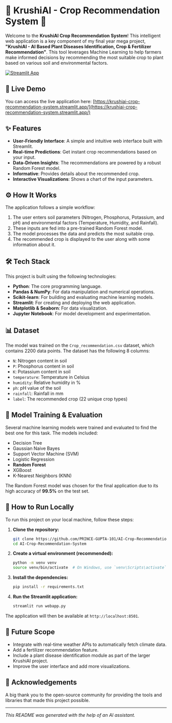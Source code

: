 # 🌾 KrushiAI - Crop Recommendation System 🌾

Welcome to the **KrushiAI Crop Recommendation System**! This intelligent web application is a key component of my final year mega project, **"KrushiAI - AI Based Plant Diseases Identification, Crop & Fertilizer Recommendation"**. This tool leverages Machine Learning to help farmers make informed decisions by recommending the most suitable crop to plant based on various soil and environmental factors.

[![Streamlit App](https://static.streamlit.io/badges/streamlit_badge_black_white.svg)](https://krushiai-crop-recommendation-system.streamlit.app/)

## 🚀 Live Demo

You can access the live application here:
[https://krushiai-crop-recommendation-system.streamlit.app/](https://krushiai-crop-recommendation-system.streamlit.app/)

## ✨ Features

-   **User-Friendly Interface**: A simple and intuitive web interface built with Streamlit.
-   **Real-time Predictions**: Get instant crop recommendations based on your input.
-   **Data-Driven Insights**: The recommendations are powered by a robust Random Forest model.
-   **Informative**: Provides details about the recommended crop.
-   **Interactive Visualizations**: Shows a chart of the input parameters.

## ⚙️ How It Works

The application follows a simple workflow:
1.  The user enters soil parameters (Nitrogen, Phosphorus, Potassium, and pH) and environmental factors (Temperature, Humidity, and Rainfall).
2.  These inputs are fed into a pre-trained Random Forest model.
3.  The model processes the data and predicts the most suitable crop.
4.  The recommended crop is displayed to the user along with some information about it.

## 🛠️ Tech Stack

This project is built using the following technologies:

-   **Python**: The core programming language.
-   **Pandas & NumPy**: For data manipulation and numerical operations.
-   **Scikit-learn**: For building and evaluating machine learning models.
-   **Streamlit**: For creating and deploying the web application.
-   **Matplotlib & Seaborn**: For data visualization.
-   **Jupyter Notebook**: For model development and experimentation.

## 📊 Dataset

The model was trained on the `Crop_recommendation.csv` dataset, which contains 2200 data points. The dataset has the following 8 columns:
-   `N`: Nitrogen content in soil
-   `P`: Phosphorus content in soil
-   `K`: Potassium content in soil
-   `temperature`: Temperature in Celsius
-   `humidity`: Relative humidity in %
-   `ph`: pH value of the soil
-   `rainfall`: Rainfall in mm
-   `label`: The recommended crop (22 unique crop types)

## 🧠 Model Training & Evaluation

Several machine learning models were trained and evaluated to find the best one for this task. The models included:
-   Decision Tree
-   Gaussian Naive Bayes
-   Support Vector Machine (SVM)
-   Logistic Regression
-   **Random Forest**
-   XGBoost
-   K-Nearest Neighbors (KNN)

The Random Forest model was chosen for the final application due to its high accuracy of **99.5%** on the test set.

<!-- You can add your model accuracy comparison image here -->

## 🚀 How to Run Locally

To run this project on your local machine, follow these steps:

1.  **Clone the repository:**
    ```sh
    git clone https://github.com/PRINCE-GUPTA-101/AI-Crop-Recommendation-System.git
    cd AI-Crop-Recommendation-System
    ```

2.  **Create a virtual environment (recommended):**
    ```sh
    python -m venv venv
    source venv/bin/activate  # On Windows, use `venv\Scripts\activate`
    ```

3.  **Install the dependencies:**
    ```sh
    pip install -r requirements.txt
    ```

4.  **Run the Streamlit application:**
    ```sh
    streamlit run webapp.py
    ```

The application will then be available at `http://localhost:8501`.

## 🌟 Future Scope

-   Integrate with real-time weather APIs to automatically fetch climate data.
-   Add a fertilizer recommendation feature.
-   Include a plant disease identification module as part of the larger KrushiAI project.
-   Improve the user interface and add more visualizations.

## 🙏 Acknowledgements

A big thank you to the open-source community for providing the tools and libraries that made this project possible.

---
*This README was generated with the help of an AI assistant.*
